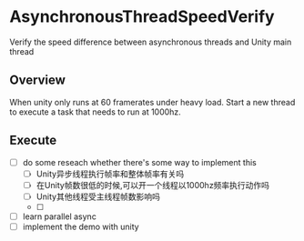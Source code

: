 # AsynchronousThreadSpeedVerify
Verify the speed difference between asynchronous threads and Unity main thread
## Overview
When unity only runs at 60 framerates under heavy load. Start a new thread to execute a task that needs to run at 1000hz.
## Execute
- [ ] do some reseach whether there's some way to implement this
  - [ ] Unity异步线程执行帧率和整体帧率有关吗
  - [ ] 在Unity帧数很低的时候,可以开一个线程以1000hz频率执行动作吗
  - [ ] Unity其他线程受主线程帧数影响吗
  - [ ] 
- [ ]  learn parallel async
- [ ]  implement the demo with unity